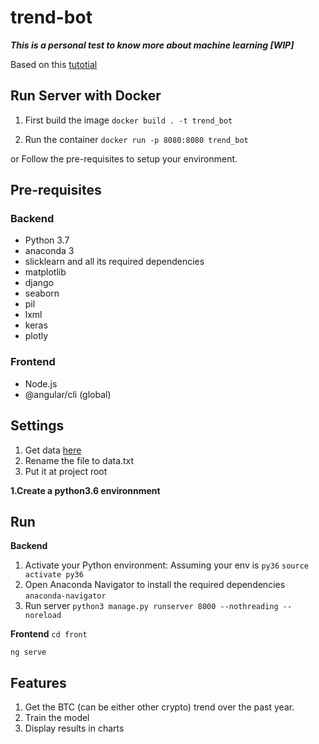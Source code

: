 # trend-bot

***This is a personal test to know more about machine learning 
[WIP]***

Based on this [tutotial](https://activewizards.com/blog/bitcoin-price-forecasting-with-deep-learning-algorithms/)

## Run Server with Docker

1. First build the image `docker build . -t trend_bot`

2. Run the container `docker run -p 8080:8080 trend_bot`

or Follow the pre-requisites to setup your environment.

## Pre-requisites

### Backend

- Python 3.7
- anaconda 3
- slicklearn and all its required dependencies
- matplotlib
- django
- seaborn
- pil
- lxml
- keras
- plotly

### Frontend

- Node.js
- @angular/cli (global)

## Settings

1. Get data [here](https://www.kaggle.com/mczielinski/bitcoin-historical-data/data)
2. Rename the file to data.txt
3. Put it at project root

**1.Create a python3.6 environnment**


## Run

**Backend**

1. Activate your Python environment:
Assuming your env is `py36` `source activate py36`
2. Open Anaconda Navigator to install the required dependencies `anaconda-navigator`
3. Run server `python3 manage.py runserver 8000 --nothreading --noreload`

**Frontend**
`cd front`

`ng serve`

## Features

1. Get the BTC (can be either other crypto) trend over the past year.
2. Train the model
3. Display results in charts
